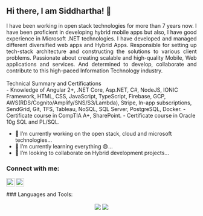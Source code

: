 ## Hi there, I am Siddhartha! 👋
<div style="text-align: justify">
 I have been working in open stack technologies for more than 7 years now. I have been proficient in developing hybrid mobile apps but also, I have good experience in Microsoft .NET technologies. I have developed and managed different diversified web apps and Hybrid Apps. Responsible for setting up tech-stack architecture and constructing the solutions to various client problems. Passionate about creating scalable and high-quality Mobile, Web applications and services. And determined to develop, collaborate and contribute to this high-paced Information Technology industry.
</div>
<br />
<!-- **SiddwMusic/SiddwMusic** is a ✨ _special_ ✨ repository because its `README.md` (this file) appears on your GitHub profile. -->
Technical Summary and Certifications
<br />
    - Knowledge of Angular 2+, .NET Core, Asp.NET, C#, NodeJS, IONIC Framework, HTML, CSS, JavaScript, TypeScript, Firebase, GCP, AWS(RDS/Cognito/Amplify/SNS/S3/Lambda), Stripe, In-app subscriptions, SendGrid, Git, TFS, Tableau, NoSQL, SQL Server, PostgreSQL, Docker.
    - Certificate course in CompTIA A+, SharePoint.
    - Certificate course in Oracle 10g SQL and PL/SQL.

- 🔭 I’m currently working on the open stack, cloud and microsoft technologies...
- 🌱 I’m currently learning everything 😄...
- 👯 I’m looking to collaborate on Hybrid development projects...
<!-- - 🤔 I’m looking for help with ...
- 💬 Ask me about ...
- 📫 How to reach me: ...
- 😄 Pronouns: ...
- ⚡ Fun fact: ... -->

### Connect with me:

<img align="left" alt="codeSTACKr | Twitter" width="22px" src="https://cdn.jsdelivr.net/npm/simple-icons@v3/icons/twitter.svg" />
<img align="left" alt="codeSTACKr | LinkedIn" width="22px" src="https://cdn.jsdelivr.net/npm/simple-icons@v3/icons/linkedin.svg" />


<br />
<br />
### Languages and Tools:

<br />
<br />

<div align = "center">
<img src = "https://github-readme-stats.vercel.app/api/top-langs/?username=anuraghazra&langs_count=4&theme=onedark"  />
<img src = "https://github-readme-stats.vercel.app/api?username=SiddwMusic&show_icons=true&theme=onedark"  />
</div>
